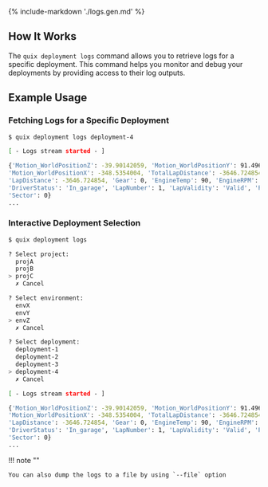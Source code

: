 {% include-markdown './logs.gen.md' %}


## How It Works

The `quix deployment logs` command allows you to retrieve logs for a specific deployment. This command helps you monitor and debug your deployments by providing access to their log outputs.

## Example Usage


### Fetching Logs for a Specific Deployment

```bash
$ quix deployment logs deployment-4

[ - Logs stream started - ]

{'Motion_WorldPositionZ': -39.90142059, 'Motion_WorldPositionY': 91.49635314941406,
'Motion_WorldPositionX': -348.5354004, 'TotalLapDistance': -3646.724854, 'Steer': 0.0, 'Speed': 0,
'LapDistance': -3646.724854, 'Gear': 0, 'EngineTemp': 90, 'EngineRPM': 3503, 'Brake': 0.0,
'DriverStatus': 'In_garage', 'LapNumber': 1, 'LapValidity': 'Valid', 'PitStatus': 'Pitting',
'Sector': 0}
...
```


### Interactive Deployment Selection

```bash
$ quix deployment logs

? Select project:
  projA
  projB
> projC
  ✗ Cancel

? Select environment:
  envX
  envY
> envZ
  ✗ Cancel

? Select deployment:
  deployment-1
  deployment-2
  deployment-3
> deployment-4
  ✗ Cancel

[ - Logs stream started - ]

{'Motion_WorldPositionZ': -39.90142059, 'Motion_WorldPositionY': 91.49635314941406,
'Motion_WorldPositionX': -348.5354004, 'TotalLapDistance': -3646.724854, 'Steer': 0.0, 'Speed': 0,
'LapDistance': -3646.724854, 'Gear': 0, 'EngineTemp': 90, 'EngineRPM': 3503, 'Brake': 0.0,
'DriverStatus': 'In_garage', 'LapNumber': 1, 'LapValidity': 'Valid', 'PitStatus': 'Pitting',
'Sector': 0}
...
```

!!! note ""

    You can also dump the logs to a file by using `--file` option
